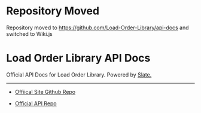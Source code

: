 # Repository Moved

Repository moved to https://github.com/Load-Order-Library/api-docs and switched to Wiki.js

# Load Order Library API Docs

Official API Docs for Load Order Library. Powered by [Slate.](https://github.com/slatedocs/slate)

___

- [Offiical Site Github Repo](https://github.com/phinocio/loadorderlibrary)

- [Official API Repo](https://github.com/phinocio/loadorderlibrary-api)

